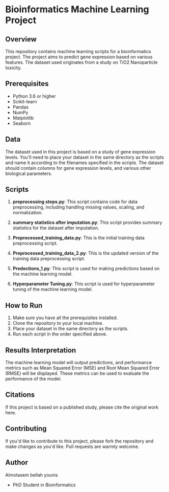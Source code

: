 
# Bioinformatics Machine Learning Project

## Overview

This repository contains machine learning scripts for a bioinformatics project. The project aims to predict gene expression based on various features. The dataset used originates from a study on TiO2 Nanoparticle toxicity.

## Prerequisites

- Python 3.6 or higher
- Scikit-learn
- Pandas
- NumPy
- Matplotlib
- Seaborn

## Data

The dataset used in this project is based on a study of gene expression levels. You'll need to place your dataset in the same directory as the scripts and name it according to the filenames specified in the scripts. The dataset should contain columns for gene expression levels, and various other biological parameters.

## Scripts

1. **preprocessing steps.py**: This script contains code for data preprocessing, including handling missing values, scaling, and normalization.
  
2. **summary statistics after imputation.py**: This script provides summary statistics for the dataset after imputation.
  
3. **Preprocessed_training_data.py**: This is the initial training data preprocessing script.
  
4. **Preprocessed_training_data_2.py**: This is the updated version of the training data preprocessing script.
  
5. **Predections_1.py**: This script is used for making predictions based on the machine learning model.
  
6. **Hyperparameter Tuning.py**: This script is used for hyperparameter tuning of the machine learning model.

## How to Run

1. Make sure you have all the prerequisites installed.
2. Clone the repository to your local machine.
3. Place your dataset in the same directory as the scripts.
4. Run each script in the order specified above.

## Results Interpretation

The machine learning model will output predictions, and performance metrics such as Mean Squared Error (MSE) and Root Mean Squared Error (RMSE) will be displayed. These metrics can be used to evaluate the performance of the model.

## Citations

If this project is based on a published study, please cite the original work here.

## Contributing

If you'd like to contribute to this project, please fork the repository and make changes as you'd like. Pull requests are warmly welcome.

## Author
Almotasem bellah younis 
- PhD Student in Bioinformatics
